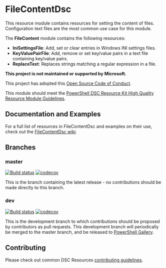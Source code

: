 # FileContentDsc

This resource module contains resources for setting the content of files.
Configuration text files are the most common use case for this module.

The **FileContent** module contains the following resources:

- **IniSettingsFile**: Add, set or clear entries in Windows INI settings files.
- **KeyValuePairFile**: Add, remove or set key/value pairs in a text file containing
  key/value pairs.
- **ReplaceText**: Replaces strings matching a regular expression in a file.

**This project is not maintained or supported by Microsoft.**

This project has adopted this [Open Source Code of Conduct](CODEOFCONDUCT.md).

This module should meet the [PowerShell DSC Resource Kit High Quality Resource
Module Guidelines](https://github.com/PowerShell/DscResources/blob/master/HighQualityModuleGuidelines.md).

## Documentation and Examples

For a full list of resources in FileContentDsc and examples on their use, check out
the [FileContentDsc wiki](https://github.com/PlagueHO/FileContentDsc/wiki).

## Branches

### master

[![Build status](https://ci.appveyor.com/api/projects/status/b3vo36jocq0tvojw/branch/master?svg=true)](https://ci.appveyor.com/project/PlagueHO/filecontentdsc/branch/master)
[![codecov](https://codecov.io/gh/PlagueHO/FileContentDsc/branch/master/graph/badge.svg)](https://codecov.io/gh/PlagueHO/FileContentDsc/branch/master)

This is the branch containing the latest release - no contributions should be made
directly to this branch.

### dev

[![Build status](https://ci.appveyor.com/api/projects/status/b3vo36jocq0tvojw/branch/dev?svg=true)](https://ci.appveyor.com/project/PlagueHO/filecontentdsc/branch/dev)
[![codecov](https://codecov.io/gh/PlagueHO/FileContentDsc/branch/dev/graph/badge.svg)](https://codecov.io/gh/PlagueHO/FileContentDsc/branch/dev)

This is the development branch to which contributions should be proposed by contributors
as pull requests. This development branch will periodically be merged to the master
branch, and be released to [PowerShell Gallery](https://www.powershellgallery.com/).

## Contributing

Please check out common DSC Resources [contributing guidelines](https://github.com/PowerShell/DscResource.Kit/blob/master/CONTRIBUTING.md).
